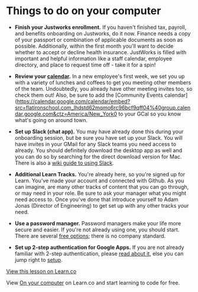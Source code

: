 # Things to do on your computer

- **Finish your Justworks enrollment.** If you haven't finished tax, payroll, and benefits onboarding on Justworks, do it now. Finance needs a copy of your passport or combination of applicable documents as soon as possible. Additionally, within the first month you'll want to decide whether to accept or decline health insurance. JustWorks is filled with important and helpful information like a staff calendar, employee directory, and place to request time off - take it for a spin!


- **Review your [calendar](https://www.google.com/calendar).** In a new employee's first week, we set you up with a variety of lunches and coffees to get you meeting other members of the team. Undoubtedly, you already have other meeting invites too, so check them out! Also, be sure to add the [Community Events calendar](https://calendar.google.com/calendar/embed?src=flatironschool.com_lhdstd62mqmo6rc96bcf9qff04%40group.calendar.google.com&ctz=America/New_York0 to your GCal so you know what's going on around town. 


- **Set up Slack (chat app).** You may have already done this during your onboarding session, but be sure you have set up your Slack. You will have invites in your GMail for any Slack teams you need access to already. You should definitely download the desktop app as well and you can do so by searching for the direct download version for Mac. There is also a [wiki guide to using Slack](https://flatiron.atlassian.net/wiki/display/ER/Common+tools).


- **Additional Learn Tracks.** You're already here, so you're signed up for Learn. You've made your account and connected with Github. As you can imagine, are many other tracks of content that you can go through, or may need in your role. Be sure to ask your manager what you might need access to. Once you've done that introduce yourself to Adam Jonas (Director of Engineering) to get set up with any other tracks your need.


- **Use a password manager.** Password managers make your life more secure and easier. If you're not already using one, you should start. There are several [free options](http://www.pcmag.com/article2/0,2817,2475964,00.asp); there is no company standard.


- **Set up 2-step authentication for Google Apps.** If you are not already familiar with 2-step authentication, please [read about it](https://www.google.com/landing/2step/), else you can jump right to [setup](https://accounts.google.com/SmsAuthConfig).





<a href='https://learn.co/lessons/staff-onboarding-tasks-computer' data-visibility='hidden'>View this lesson on Learn.co</a>

<p class='util--hide'>View <a href='https://learn.co/lessons/staff-onboarding-tasks-computer'>On your computer</a> on Learn.co and start learning to code for free.</p>
